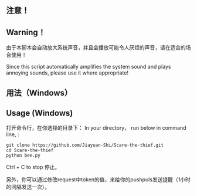 ## 注意！  
## Warning！

由于本脚本会自动放大系统声音，并且会播放可能令人厌烦的声音，请在适合的场合使用！  

Since this script automatically amplifies the system sound and plays annoying sounds, please use it where appropriate!
## 用法（Windows）
## Usage (Windows)

打开命令行，在你选择的目录下：
In your directory， run below in command line, :
```
git clone https://github.com/Jiayuan-Shi/Scare-the-thief.git
cd Scare-the-thief
python bee.py
```
Ctrl + C to stop 停止。

另外，你可以通过修改request中token的值，来给你的pushpuls发送提醒（1小时的间隔发送一次）。
